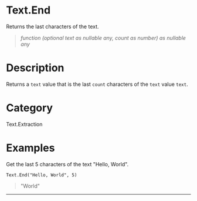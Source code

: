 ﻿# Text.End
Returns the last characters of the text.
> _function (optional text as nullable any, count as number) as nullable any_
# Description 
Returns a <code>text</code> value that is the last <code>count</code> characters of the <code>text</code> value <code>text</code>.
# Category 
Text.Extraction
# Examples 
Get the last 5 characters of the text "Hello, World".
```
Text.End("Hello, World", 5)
```
> "World"
***
